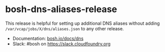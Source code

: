 # bosh-dns-aliases-release

This release is helpful for setting up additional DNS aliases without adding `/var/vcap/jobs/X/dns/aliases.json` to any other release.

* Documentation: [bosh.io/docs/dns](https://bosh.io/docs/dns.html)
* Slack: #bosh on <https://slack.cloudfoundry.org>
